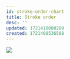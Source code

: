 ```yaml
---
id: stroke-order-chart
title: Stroke order
desc: ''
updated: 1721410000209
created: 1721408536588
---
```


![](/assets/images/hiragana-katakana-stroke-order.jpg)
